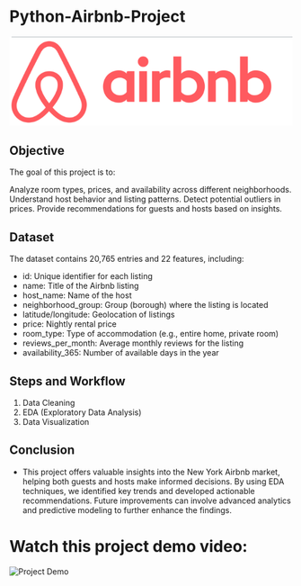 # Python-Airbnb-Project
![](https://github.com/KrishnaBabu-Khethavath/Python-Airbnb-Project/blob/main/airbnb.png)
## Objective
The goal of this project is to:

Analyze room types, prices, and availability across different neighborhoods.
Understand host behavior and listing patterns.
Detect potential outliers in prices.
Provide recommendations for guests and hosts based on insights.
## Dataset
The dataset contains 20,765 entries and 22 features, including:
- id: Unique identifier for each listing
- name: Title of the Airbnb listing
- host_name: Name of the host
- neighborhood_group: Group (borough) where the listing is located
- latitude/longitude: Geolocation of listings
- price: Nightly rental price
- room_type: Type of accommodation (e.g., entire home, private room)
- reviews_per_month: Average monthly reviews for the listing
- availability_365: Number of available days in the year

## Steps and Workflow
1. Data Cleaning
2. EDA (Exploratory Data Analysis)
3. Data Visualization

## Conclusion
- This project offers valuable insights into the New York Airbnb market, helping both guests and hosts make informed decisions. By using EDA techniques, we identified key trends and developed actionable recommendations. Future improvements can involve advanced analytics and predictive modeling to further enhance the findings.

# Watch this project demo video:

  ![Project Demo](https://github.com/KrishnaBabu-Khethavath/Python-Airbnb-Project/blob/main/Airbnb.gif)
